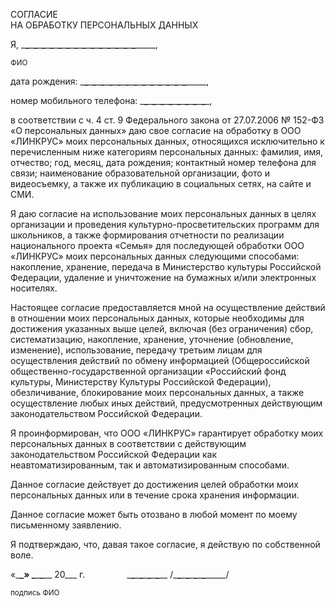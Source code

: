 СОГЛАСИЕ  
НА ОБРАБОТКУ ПЕРСОНАЛЬНЫХ ДАННЫХ

Я, \___\___\___\___\___\___\___\___\___\___\___\___\___\___\___\___\___\___\___\___\___\___\___\___\___\___\___\___\___\__,

<sup>ФИО</sup>

дата рождения: \___\___\___\___\___\___\___\___\___\___\___\___\___\___\___\___\___\___\___\___\___\___\___\___\___\___\___\__,

номер мобильного телефона: \___\___\___\___\___\___\___\___\___\___\___\___\___\___\___\___\_,

в соответствии с ч. 4 ст. 9 Федерального закона от 27.07.2006 № 152-ФЗ «О персональных данных» даю свое согласие на обработку в ООО «ЛИНКРУС» моих персональных данных, относящихся исключительно к перечисленным ниже категориям персональных данных: фамилия, имя, отчество; год, месяц, дата рождения; контактный номер телефона для связи; наименование образовательной организации, фото и видеосъемку, а также их публикацию в социальных сетях, на сайте и СМИ.

Я даю согласие на использование моих персональных данных в целях организации и проведения культурно-просветительских программ для школьников, а также формирования отчетности по реализации национального проекта «Семья» для последующей обработки ООО «ЛИНКРУС» моих персональных данных следующими способами: накопление, хранение, передача в Министерство культуры Российской Федерации, удаление и уничтожение на бумажных и/или электронных носителях.

Настоящее согласие предоставляется мной на осуществление действий в отношении моих персональных данных, которые необходимы для достижения указанных выше целей, включая (без ограничения) сбор, систематизацию, накопление, хранение, уточнение (обновление, изменение), использование, передачу третьим лицам для осуществления действий по обмену информацией (Общероссийской общественно-государственной организации «Российский фонд культуры, Министерству Культуры Российской Федерации), обезличивание, блокирование моих персональных данных, а также осуществление любых иных действий, предусмотренных действующим законодательством Российской Федерации.

Я проинформирован, что ООО «ЛИНКРУС» гарантирует обработку моих персональных данных в соответствии с действующим законодательством Российской Федерации как неавтоматизированным, так и автоматизированным способами.

Данное согласие действует до достижения целей обработки моих персональных данных или в течение срока хранения информации.

Данное согласие может быть отозвано в любой момент по моему письменному заявлению.

Я подтверждаю, что, давая такое согласие, я действую по собственной воле.

«\___\_» \___\___\___\__ 20_\__ г.                 \___\___\___\___\___\___\___\___\__ /\___\___\___\___\___\___\___\___\___\__/

<sup>подпись ФИО</sup>